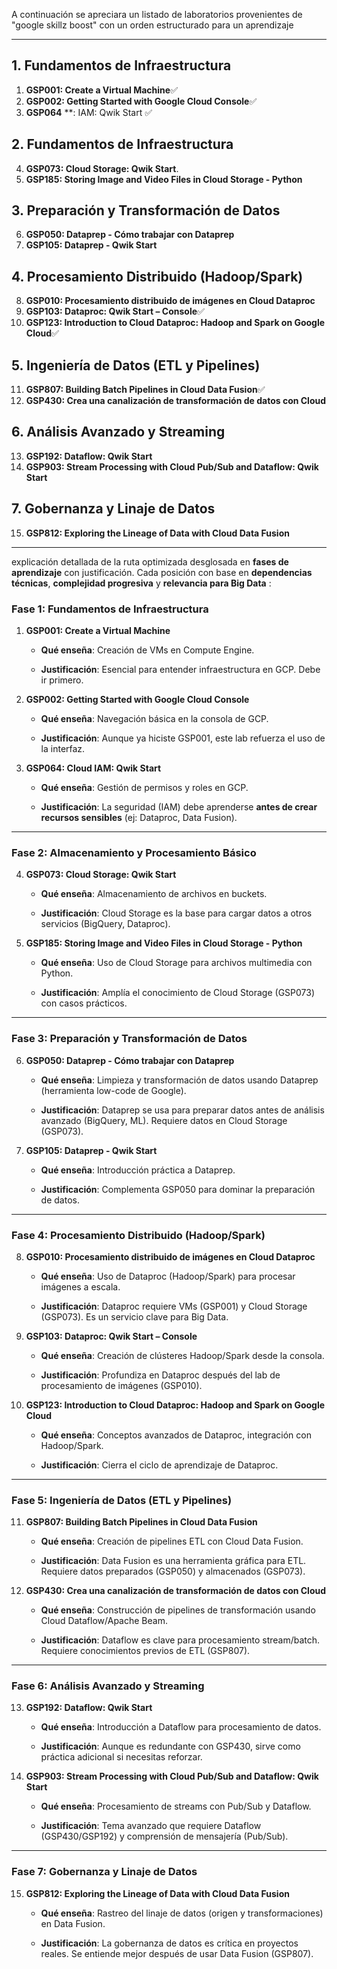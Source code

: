 A continuación se apreciara un listado de laboratorios provenientes de "google skillz boost" con un orden estructurado para un aprendizaje 

---
## 1. Fundamentos de Infraestructura
 1. **GSP001: Create a Virtual Machine**✅
 2. **GSP002: Getting Started with Google Cloud Console**✅
 3. **GSP064** **: IAM: Qwik Start ✅
## 2. Fundamentos de Infraestructura
 4. **GSP073: Cloud Storage: Qwik Start**.
 5. **GSP185: Storing Image and Video Files in Cloud Storage - Python**
## 3. Preparación y Transformación de Datos
 6. **GSP050: Dataprep - Cómo trabajar con Dataprep**
 7. **GSP105: Dataprep - Qwik Start**
## 4. Procesamiento Distribuido (Hadoop/Spark)
 8. **GSP010: Procesamiento distribuido de imágenes en Cloud Dataproc**
 9. **GSP103: Dataproc: Qwik Start – Console**✅
 10. **GSP123: Introduction to Cloud Dataproc: Hadoop and Spark on Google Cloud**✅
## 5. Ingeniería de Datos (ETL y Pipelines)
11. **GSP807: Building Batch Pipelines in Cloud Data Fusion**✅
12. **GSP430: Crea una canalización de transformación de datos con Cloud**
## 6. Análisis Avanzado y Streaming
 13. **GSP192: Dataflow: Qwik Start**
 14. **GSP903: Stream Processing with Cloud Pub/Sub and Dataflow: Qwik Start**
## 7. Gobernanza y Linaje de Datos
 15. **GSP812: Exploring the Lineage of Data with Cloud Data Fusion**

---
explicación detallada de la ruta optimizada  desglosada en **fases de aprendizaje** con justificación. Cada posición con base en **dependencias técnicas**, **complejidad progresiva** y **relevancia para Big Data** :

### **Fase 1: Fundamentos de Infraestructura**

1. **GSP001: Create a Virtual Machine**
    
    - **Qué enseña**: Creación de VMs en Compute Engine.
        
    - **Justificación**: Esencial para entender infraestructura en GCP. Debe ir primero.
        
2. **GSP002: Getting Started with Google Cloud Console**
    
    - **Qué enseña**: Navegación básica en la consola de GCP.
        
    - **Justificación**: Aunque ya hiciste GSP001, este lab refuerza el uso de la interfaz.
        
3. **GSP064: Cloud IAM: Qwik Start**
    
    - **Qué enseña**: Gestión de permisos y roles en GCP.
        
    - **Justificación**: La seguridad (IAM) debe aprenderse **antes de crear recursos sensibles** (ej: Dataproc, Data Fusion).
        

---

### **Fase 2: Almacenamiento y Procesamiento Básico**

4. **GSP073: Cloud Storage: Qwik Start**
    
    - **Qué enseña**: Almacenamiento de archivos en buckets.
        
    - **Justificación**: Cloud Storage es la base para cargar datos a otros servicios (BigQuery, Dataproc).
        
5. **GSP185: Storing Image and Video Files in Cloud Storage - Python**
    
    - **Qué enseña**: Uso de Cloud Storage para archivos multimedia con Python.
        
    - **Justificación**: Amplía el conocimiento de Cloud Storage (GSP073) con casos prácticos.
        

---

### **Fase 3: Preparación y Transformación de Datos**

6. **GSP050: Dataprep - Cómo trabajar con Dataprep**
    
    - **Qué enseña**: Limpieza y transformación de datos usando Dataprep (herramienta low-code de Google).
        
    - **Justificación**: Dataprep se usa para preparar datos antes de análisis avanzado (BigQuery, ML). Requiere datos en Cloud Storage (GSP073).
        
7. **GSP105: Dataprep - Qwik Start**
    
    - **Qué enseña**: Introducción práctica a Dataprep.
        
    - **Justificación**: Complementa GSP050 para dominar la preparación de datos.
        

---

### **Fase 4: Procesamiento Distribuido (Hadoop/Spark)**

8. **GSP010: Procesamiento distribuido de imágenes en Cloud Dataproc**
    
    - **Qué enseña**: Uso de Dataproc (Hadoop/Spark) para procesar imágenes a escala.
        
    - **Justificación**: Dataproc requiere VMs (GSP001) y Cloud Storage (GSP073). Es un servicio clave para Big Data.
        
9. **GSP103: Dataproc: Qwik Start – Console**
    
    - **Qué enseña**: Creación de clústeres Hadoop/Spark desde la consola.
        
    - **Justificación**: Profundiza en Dataproc después del lab de procesamiento de imágenes (GSP010).
        
10. **GSP123: Introduction to Cloud Dataproc: Hadoop and Spark on Google Cloud**
    
    - **Qué enseña**: Conceptos avanzados de Dataproc, integración con Hadoop/Spark.
        
    - **Justificación**: Cierra el ciclo de aprendizaje de Dataproc.
        

---

### **Fase 5: Ingeniería de Datos (ETL y Pipelines)**

11. **GSP807: Building Batch Pipelines in Cloud Data Fusion**
    
    - **Qué enseña**: Creación de pipelines ETL con Cloud Data Fusion.
        
    - **Justificación**: Data Fusion es una herramienta gráfica para ETL. Requiere datos preparados (GSP050) y almacenados (GSP073).
        
12. **GSP430: Crea una canalización de transformación de datos con Cloud**
    
    - **Qué enseña**: Construcción de pipelines de transformación usando Cloud Dataflow/Apache Beam.
        
    - **Justificación**: Dataflow es clave para procesamiento stream/batch. Requiere conocimientos previos de ETL (GSP807).
        

---

### **Fase 6: Análisis Avanzado y Streaming**

13. **GSP192: Dataflow: Qwik Start**
    
    - **Qué enseña**: Introducción a Dataflow para procesamiento de datos.
        
    - **Justificación**: Aunque es redundante con GSP430, sirve como práctica adicional si necesitas reforzar.
        
14. **GSP903: Stream Processing with Cloud Pub/Sub and Dataflow: Qwik Start**
    
    - **Qué enseña**: Procesamiento de streams con Pub/Sub y Dataflow.
        
    - **Justificación**: Tema avanzado que requiere Dataflow (GSP430/GSP192) y comprensión de mensajería (Pub/Sub).
        

---

### **Fase 7: Gobernanza y Linaje de Datos**

15. **GSP812: Exploring the Lineage of Data with Cloud Data Fusion**
    
    - **Qué enseña**: Rastreo del linaje de datos (origen y transformaciones) en Data Fusion.
        
    - **Justificación**: La gobernanza de datos es crítica en proyectos reales. Se entiende mejor después de usar Data Fusion (GSP807).